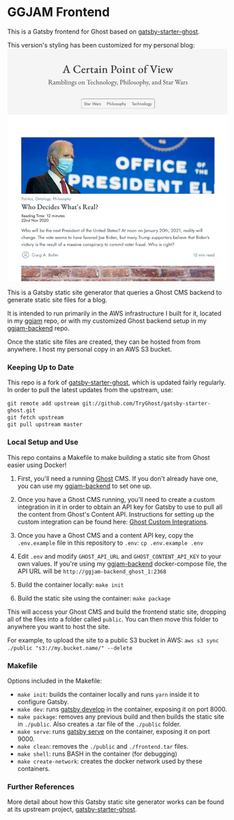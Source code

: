 # GGJAM Frontend
This is a Gatsby frontend for Ghost based on [gatsby-starter-ghost](https://github.com/TryGhost/gatsby-starter-ghost.git).

This version's styling has been customized for my personal blog:
![Craig's Blog](static/images/blog-sample.png "Sample of Craig's Blog")

This is a Gatsby static site generator that queries a Ghost CMS backend to generate static site files for a blog. 

It is intended to run primarily in the AWS infrastructure I built for it, located in my [ggjam](https://github.com/wunderhund/ggjam) repo, or with my customized Ghost backend setup in my [ggjam-backend](https://github.com/wunderhund/ggjam-backend) repo.

Once the static site files are created, they can be hosted from from anywhere. I host my personal copy in an AWS S3 bucket.

### Keeping Up to Date
This repo is a fork of [gatsby-starter-ghost](https://github.com/TryGhost/gatsby-starter-ghost.git), which is updated fairly regularly. In order to pull the latest updates from the upstream, use:
```
git remote add upstream git://github.com/TryGhost/gatsby-starter-ghost.git
git fetch upstream
git pull upstream master
```

### Local Setup and Use
This repo contains a Makefile to make building a static site from Ghost easier using Docker!

1. First, you'll need a running [Ghost](https://ghost.org/) CMS. If you don't already have one, you can use my [ggjam-backend](https://github.com/wunderhund/ggjam-backend) to set one up.

1. Once you have a Ghost CMS running, you'll need to create a custom integration in it in order to obtain an API key for Gatsby to use to pull all the content from Ghost's Content API. Instructions for setting up the custom integration can be found here: [Ghost Custom Integrations](https://ghost.org/integrations/custom-integrations/).

1. Once you have a Ghost CMS and a content API key, copy the `.env.example` file in this repository to `.env`:
`cp .env.example .env`

1. Edit `.env` and modify `GHOST_API_URL` and `GHOST_CONTENT_API_KEY` to your own values. If you're using my [ggjam-backend](https://github.com/wunderhund/ggjam-backend) docker-compose file, the API URL will be `http://ggjam-backend_ghost_1:2368`

1. Build the container locally:
`make init`

1. Build the static site using the container:
`make package`

This will access your Ghost CMS and build the frontend static site, dropping all of the files into a folder called `public`. You can then move this folder to anywhere you want to host the site.

For example, to upload the site to a public S3 bucket in AWS:
```aws s3 sync ./public "s3://my.bucket.name/" --delete```

### Makefile

Options included in the Makefile:
* `make init`: builds the container locally and runs `yarn` inside it to configure Gatsby.
* `make dev`: runs [gatsby develop](https://www.gatsbyjs.com/docs/reference/gatsby-cli/#develop) in the container, exposing it on port 8000.
* `make package`: removes any previous build and then builds the static site in `./public`. Also creates a .tar file of the `./public` folder.
* `make serve`: runs [gatsby serve](https://www.gatsbyjs.com/docs/reference/gatsby-cli/#serve) on the container, exposing it on port 9000.
* `make clean`: removes the `./public` and `./frontend.tar` files.
* `make shell`: runs BASH in the container (for debugging)
* `make create-network`: creates the docker network used by these containers.

### Further References
More detail about how this Gatsby static site generator works can be found at its upstream project, [gatsby-starter-ghost](https://github.com/TryGhost/gatsby-starter-ghost.git).
